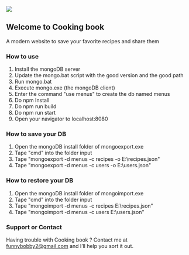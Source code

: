 <img src="https://github.com/happyksu/cookingBook/blob/master/logo/png/Cooking_logo_preview.png"/>

## Welcome to **Cooking book**

A modern website to save your favorite recipes and share them

### How to use

1. Install the mongoDB server
2. Update the mongo.bat script with the good version and the good path
3. Run mongo.bat
4. Execute mongo.exe (the mongoDB client)
5. Enter the command "use menus" to create the db named menus
6. Do npm Install
7. Do npm run build
8. Do npm run start
9. Open your navigator to localhost:8080

### How to save your DB
1. Open the mongoDB install folder of mongoexport.exe
2. Tape "cmd" into the folder input
3. Tape "mongoexport -d menus -c recipes -o E:\recipes.json"
4. Tape "mongoexport -d menus -c users -o E:\users.json"

### How to restore your DB
1. Open the mongoDB install folder of mongoimport.exe
2. Tape "cmd" into the folder input
3. Tape "mongoimport -d menus -c recipes E:\recipes.json"
4. Tape "mongoimport -d menus -c users E:\users.json"

### Support or Contact

Having trouble with Cooking book ? Contact me at funnybobby2@gmail.com and I’ll help you sort it out.
